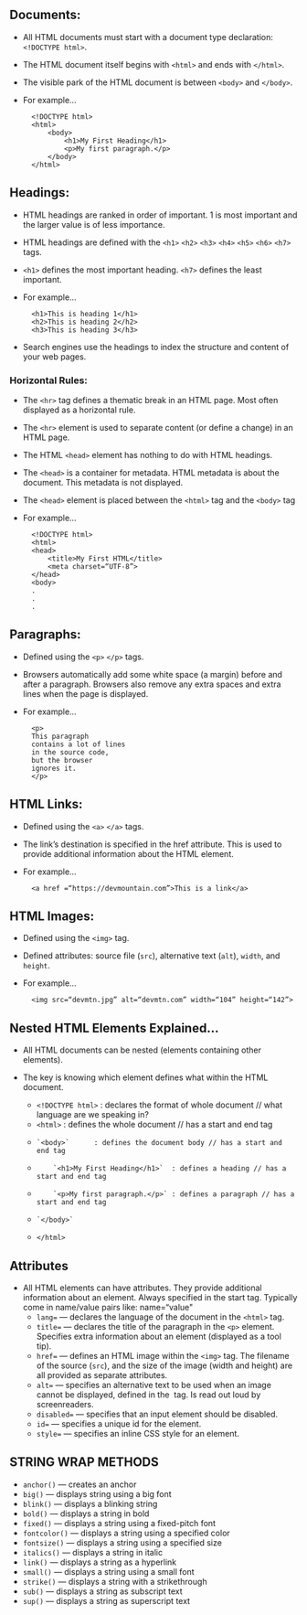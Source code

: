 ## Documents:
- All HTML documents must start with a document type declaration: `<!DOCTYPE html>`.
- The HTML document itself begins with `<html>` and ends with `</html>`.
- The visible park of the HTML document is between `<body>` and `</body>`.
- For example…

        <!DOCTYPE html>
        <html>
            <body>
                <h1>My First Heading</h1>
                <p>My first paragraph.</p>
            </body>
        </html> 

## Headings: 
- HTML headings are ranked in order of important. 1 is most important and the larger value is of less importance. 
- HTML headings are defined with the `<h1>` `<h2>` `<h3>` `<h4>` `<h5>` `<h6>` `<h7>` tags.
- `<h1>` defines the most important heading. `<h7>` defines the least important. 
- For example…

        <h1>This is heading 1</h1>
        <h2>This is heading 2</h2>
        <h3>This is heading 3</h3>

- Search engines use the headings to index the structure and content of your web pages.

### Horizontal Rules:
+ The `<hr>` tag defines a thematic break in an HTML page. Most often displayed as a horizontal rule. 
+ The `<hr>` element is used to separate content (or define a change) in an HTML page. 
+ The HTML `<head>` element has nothing to do with HTML headings. 
+ The `<head>` is a container for metadata. HTML metadata is about the document. This metadata is not displayed. 
+ The `<head>` element is placed between the `<html>` tag and the `<body>` tag
+ For example…

        <!DOCTYPE html>
        <html>
        <head>
            <title>My First HTML</title>
            <meta charset=“UTF-8”>
        </head>
        <body>
        .
        .
        .

## Paragraphs:
- Defined using the `<p>` `</p>` tags.
- Browsers automatically add some white space (a margin) before and after a paragraph. Browsers also remove any extra spaces and extra lines when the page is displayed.
- For example…

        <p>
        This paragraph
        contains a lot of lines
        in the source code,
        but the browser
        ignores it. 
        </p>
    
## HTML Links:
- Defined using the `<a>` `</a>` tags.
- The link’s destination is specified in the href attribute. This is used to provide additional information about the HTML element. 
- For example…

        <a href =“https://devmountain.com”>This is a link</a>

## HTML Images:
- Defined using the `<img>` tag. 
- Defined attributes: source file (`src`), alternative text (`alt`), `width`, and `height`. 
- For example…

        <img src=“devmtn.jpg” alt=“devmtn.com” width=“104” height=“142”>

## Nested HTML Elements Explained… 
- All HTML documents can be nested (elements containing other elements). 
- The key is knowing which element defines what within the HTML document. 

    - `<!DOCTYPE html>` : declares the format of whole document // what language are we speaking in?
    - `<html>`          : defines the whole document // has a start and end tag 
    -     `<body>`      : defines the document body // has a start and end tag 
    -         `<h1>My First Heading</h1>`  : defines a heading // has a start and end tag 
    -         `<p>My first paragraph.</p>` : defines a paragraph // has a start and end tag 
    -     `</body>` 
    - `</html> `


## Attributes 
- All HTML elements can have attributes. They provide additional information about an element. Always specified in the start tag. Typically come in name/value pairs like: name=“value"
    * `lang=` — declares the language of the document in the `<html>` tag. 
    * `title=` — declares the title of the paragraph in the `<p>` element. Specifies extra information about an element (displayed as a tool tip).     
    * `href=` — defines an HTML image within the `<img>` tag. The filename of the source (`src`), and the size of the image (width and height) are all provided as separate attributes. 
    * `alt=` — specifies an alternative text to be used when an image cannot be displayed, defined in the <img> tag. Is read out loud by screenreaders. 
    * `disabled=` — specifies that an input element should be disabled. 
    * `id=` — specifies a unique id for the element. 
    * `style=` — specifies an inline CSS style for an element.


## STRING WRAP METHODS 
* `anchor()` — creates an anchor
* `big()` — displays string using a big font
* `blink()` — displays a blinking string
* `bold()` — displays a string in bold
* `fixed()` — displays a string using a fixed-pitch font
* `fontcolor()` — displays a string using a specified color
* `fontsize()` — displays a string using a specified size
* `italics()` — displays a string in italic
* `link()` — displays a string as a hyperlink
* `small()` — displays a string using a small font
* `strike()` — displays a string with a strikethrough
* `sub()` — displays a string as subscript text
* `sup()` — displays a string as superscript text
